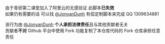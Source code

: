 由于青骄第二课堂加入了阿里云的无感验证 此脚本**已失效**  
如果仍有需要的话 可以找 [@JonyanDunh](https://github.com/JonyanDunh) 有偿定制脚本来完成 QQ 1309634881  

该行为由 [@JonyanDunh](https://github.com/JonyanDunh) **个人承担法律责任**且与其他贡献者无关  
贡献者**不对** Github 平台中使用 Fork 功能复制了本仓库代码的 Fork 仓库承担任意责任
